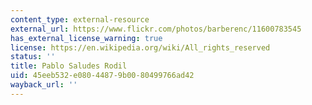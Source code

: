 ```yaml
---
content_type: external-resource
external_url: https://www.flickr.com/photos/barberenc/11600783545
has_external_license_warning: true
license: https://en.wikipedia.org/wiki/All_rights_reserved
status: ''
title: Pablo Saludes Rodil
uid: 45eeb532-e080-4487-9b00-80499766ad42
wayback_url: ''
---
```

